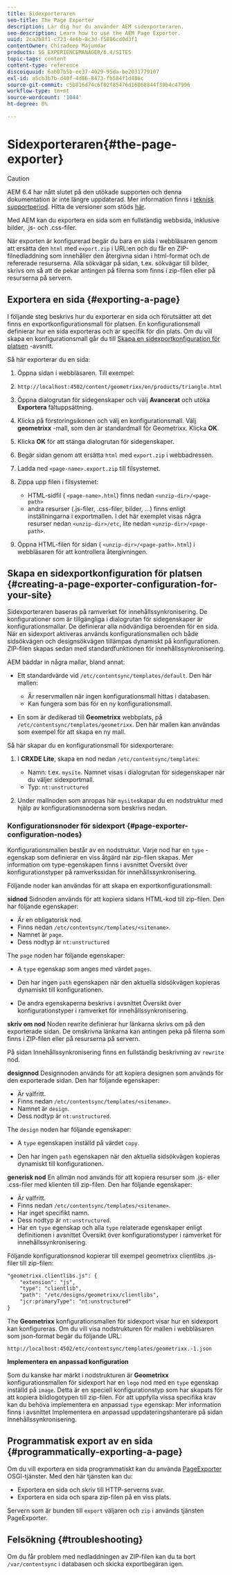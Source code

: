 ```yaml
---
title: Sidexporteraren
seo-title: The Page Exporter
description: Lär dig hur du använder AEM sidexporteraren.
seo-description: Learn how to use the AEM Page Exporter.
uuid: 2ca2b8f1-c723-4e6b-8c3d-f5886cd0d3f1
contentOwner: Chiradeep Majumdar
products: SG_EXPERIENCEMANAGER/6.4/SITES
topic-tags: content
content-type: reference
discoiquuid: 6ab07b5b-ee37-4029-95da-be2031779107
exl-id: a5cb3b7b-d40f-4d86-8473-fb584f1d486c
source-git-commit: c5b816d74c6f02f85476d16868844f39b4c47996
workflow-type: tm+mt
source-wordcount: '1044'
ht-degree: 0%

---
```


# Sidexporteraren{#the-page-exporter}

>[!CAUTION]
>
>AEM 6.4 har nått slutet på den utökade supporten och denna dokumentation är inte längre uppdaterad. Mer information finns i [teknisk supportperiod](https://helpx.adobe.com/support/programs/eol-matrix.html). Hitta de versioner som stöds [här](https://experienceleague.adobe.com/docs/).

Med AEM kan du exportera en sida som en fullständig webbsida, inklusive bilder, .js- och .css-filer.

När exporten är konfigurerad begär du bara en sida i webbläsaren genom att ersätta den `html` med `export.zip` i URL:en och du får en ZIP-filnedladdning som innehåller den återgivna sidan i html-format och de refererade resurserna. Alla sökvägar på sidan, t.ex. sökvägar till bilder, skrivs om så att de pekar antingen på filerna som finns i zip-filen eller på resurserna på servern.

## Exportera en sida {#exporting-a-page}

I följande steg beskrivs hur du exporterar en sida och förutsätter att det finns en exportkonfigurationsmall för platsen. En konfigurationsmall definierar hur en sida exporteras och är specifik för din plats. Om du vill skapa en konfigurationsmall går du till [Skapa en sidexportkonfiguration för platsen](#creating-a-page-exporter-configuration-for-your-site) -avsnitt.

Så här exporterar du en sida:

1. Öppna sidan i webbläsaren. Till exempel:
1. `http://localhost:4502/content/geometrixx/en/products/triangle.html`
1. Öppna dialogrutan för sidegenskaper och välj **Avancerat** och utöka **Exportera** fältuppsättning.

1. Klicka på förstoringsikonen och välj en konfigurationsmall. Välj **geometrixx** -mall, som den är standardmall för Geometrixx. Klicka **OK**.

1. Klicka **OK** för att stänga dialogrutan för sidegenskaper.
1. Begär sidan genom att ersätta `html` med `export.zip` i webbadressen.

1. Ladda ned `<page-name>.export.zip` till filsystemet.

1. Zippa upp filen i filsystemet:

   * HTML-sidfil ( `<page-name>.html`) finns nedan `<unzip-dir>/<page-path>`
   * andra resurser (.js-filer, .css-filer, bilder, ...) finns enligt inställningarna i exportmallen. I det här exemplet visas några resurser nedan `<unzip-dir>/etc`, lite nedan `<unzip-dir>/<page-path>`.

1. Öppna HTML-filen för sidan ( `<unzip-dir>/<page-path>.html`) i webbläsaren för att kontrollera återgivningen.

## Skapa en sidexportkonfiguration för platsen {#creating-a-page-exporter-configuration-for-your-site}

Sidexporteraren baseras på ramverket för innehållssynkronisering. De konfigurationer som är tillgängliga i dialogrutan för sidegenskaper är konfigurationsmallar. De definierar alla nödvändiga beroenden för en sida. När en sidexport aktiveras används konfigurationsmallen och både sidsökvägen och designsökvägen tillämpas dynamiskt på konfigurationen. ZIP-filen skapas sedan med standardfunktionen för innehållssynkronisering.

AEM bäddar in några mallar, bland annat:

* Ett standardvärde vid `/etc/contentsync/templates/default`. Den här mallen:

   * Är reservmallen när ingen konfigurationsmall hittas i databasen.
   * Kan fungera som bas för en ny konfigurationsmall.

* En som är dedikerad till **Geometrixx** webbplats, på `/etc/contentsync/templates/geometrixx`. Den här mallen kan användas som exempel för att skapa en ny mall.

Så här skapar du en konfigurationsmall för sidexporterare:

1. I **CRXDE Lite**, skapa en nod nedan `/etc/contentsync/templates`:

   * Namn: t.ex. `mysite`. Namnet visas i dialogrutan för sidegenskaper när du väljer sidexportmall.
   * Typ: `nt:unstructured`

1. Under mallnoden som anropas här `mysite`skapar du en nodstruktur med hjälp av konfigurationsnoderna som beskrivs nedan.

### Konfigurationsnoder för sidexport {#page-exporter-configuration-nodes}

Konfigurationsmallen består av en nodstruktur. Varje nod har en `type` -egenskap som definierar en viss åtgärd när zip-filen skapas. Mer information om type-egenskapen finns i avsnittet Översikt över konfigurationstyper på ramverkssidan för innehållssynkronisering.

Följande noder kan användas för att skapa en exportkonfigurationsmall:

**sidnod** Sidnoden används för att kopiera sidans HTML-kod till zip-filen. Den har följande egenskaper:

* Är en obligatorisk nod.
* Finns nedan `/etc/contentsync/templates/<sitename>`.
* Namnet är `page`.
* Dess nodtyp är `nt:unstructured`

The `page` noden har följande egenskaper:

* A `type` egenskap som anges med värdet `pages`.

* Den har ingen `path` egenskapen när den aktuella sidsökvägen kopieras dynamiskt till konfigurationen.

* De andra egenskaperna beskrivs i avsnittet Översikt över konfigurationstyper i ramverket för innehållssynkronisering.

**skriv om nod** Noden rewrite definierar hur länkarna skrivs om på den exporterade sidan. De omskrivna länkarna kan antingen peka på filerna som finns i ZIP-filen eller på resurserna på servern.

På sidan Innehållssynkronisering finns en fullständig beskrivning av `rewrite` nod.

**designnod** Designnoden används för att kopiera designen som används för den exporterade sidan. Den har följande egenskaper:

* Är valfritt.
* Finns nedan `/etc/contentsync/templates/<sitename>`.
* Namnet är `design`.
* Dess nodtyp är `nt:unstructured`.

The `design` noden har följande egenskaper:

* A `type` egenskapen inställd på värdet `copy`.

* Den har ingen `path` egenskapen när den aktuella sidsökvägen kopieras dynamiskt till konfigurationen.

**generisk nod** En allmän nod används för att kopiera resurser som .js- eller .css-filer med klienten till zip-filen. Den har följande egenskaper:

* Är valfritt.
* Finns nedan `/etc/contentsync/templates/<sitename>`.
* Har inget specifikt namn.
* Dess nodtyp är `nt:unstructured`.
* Har en `type` egenskap och alla `type` relaterade egenskaper enligt definitionen i avsnittet Översikt över konfigurationstyper i ramverket för innehållssynkronisering.

Följande konfigurationsnod kopierar till exempel geometrixx clientlibs .js-filer till zip-filen:

```xml
"geometrixx.clientlibs.js": {
    "extension": "js",
    "type": "clientlib",
    "path": "/etc/designs/geometrixx/clientlibs",
    "jcr:primaryType": "nt:unstructured"
}
```

The **Geometrixx** konfigurationsmallen för sidexport visar hur en sidexport kan konfigureras. Om du vill visa nodstrukturen för mallen i webbläsaren som json-format begär du följande URL:

`http://localhost:4502/etc/contentsync/templates/geometrixx.-1.json`

**Implementera en anpassad konfiguration**

Som du kanske har märkt i nodstrukturen är **Geometrixx** konfigurationsmallen för sidexport har en `logo` nod med en `type` egenskap inställd på `image`. Detta är en speciell konfigurationstyp som har skapats för att kopiera bildlogotypen till zip-filen. För att uppfylla vissa specifika krav kan du behöva implementera en anpassad `type` egenskap: Mer information finns i avsnittet Implementera en anpassad uppdateringshanterare på sidan Innehållssynkronisering.

## Programmatisk export av en sida {#programmatically-exporting-a-page}

Om du vill exportera en sida programmatiskt kan du använda [PageExporter](https://helpx.adobe.com/experience-manager/6-4/sites/developing/using/reference-materials/javadoc/index.html?com/day/cq/wcm/contentsync/PageExporter.html) OSGI-tjänster. Med den här tjänsten kan du:

* Exportera en sida och skriv till HTTP-serverns svar.
* Exportera en sida och spara zip-filen på en viss plats.

Servern som är bunden till `export` väljaren och `zip` i används tjänsten PageExporter.

## Felsökning {#troubleshooting}

Om du får problem med nedladdningen av ZIP-filen kan du ta bort `/var/contentsync` i databasen och skicka exportbegäran igen.
